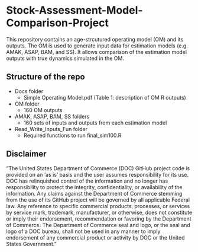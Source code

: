 # Stock-Assessment-Model-Comparison-Project

This repository contains an age-strcutured operating model (OM) and its outputs. The OM is used to generate input data for estimation models (e.g. AMAK, ASAP, BAM, and SS). It allows comparison of the estimation model outputs with true dynamics simulated in the OM. 

## Structure of the repo

- Docs folder
  - Simple Operating Model.pdf (Table 1: description of OM R outputs)
- OM folder
  - 160 OM outputs
- AMAK, ASAP, BAM, SS folders
  - 160 sets of inputs and outputs from each estimation model
- Read_Write_Inputs_Fun folder
  - Required functions to run final_sim100.R 

## Disclaimer

“The United States Department of Commerce (DOC) GitHub project code is provided on an ‘as is’ basis and the user assumes responsibility for its use. DOC has relinquished control of the information and no longer has responsibility to protect the integrity, confidentiality, or availability of the information. Any claims against the Department of Commerce stemming from the use of its GitHub project will be governed by all applicable Federal law. Any reference to specific commercial products, processes, or services by service mark, trademark, manufacturer, or otherwise, does not constitute or imply their endorsement, recommendation or favoring by the Department of Commerce. The Department of Commerce seal and logo, or the seal and logo of a DOC bureau, shall not be used in any manner to imply endorsement of any commercial product or activity by DOC or the United States Government.”

